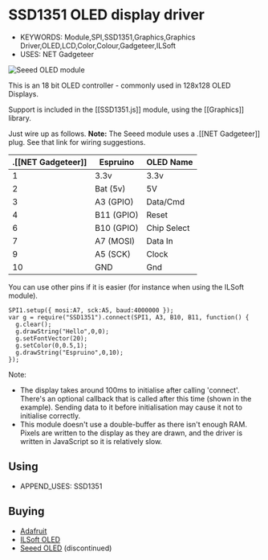 <!--- Copyright (c) 2013 Gordon Williams, Pur3 Ltd. See the file LICENSE for copying permission. -->
SSD1351 OLED display driver
========================

* KEYWORDS: Module,SPI,SSD1351,Graphics,Graphics Driver,OLED,LCD,Color,Colour,Gadgeteer,ILSoft
* USES: NET Gadgeteer

![Seeed OLED module](module.jpg)

This is an 18 bit OLED controller - commonly used in 128x128 OLED Displays.

Support is included in the [[SSD1351.js]] module, using the [[Graphics]] library.

Just wire up as follows. **Note:** The Seeed module uses a .[[NET Gadgeteer]] plug. See that link for wiring suggestions.

| .[[NET Gadgeteer]] | Espruino | OLED Name |
|-----------|----------|---------|
| 1 | 3.3v       | 3.3v |
| 2 | Bat (5v)   | 5V   |
| 3 | A3 (GPIO)  | Data/Cmd |
| 4 | B11 (GPIO) | Reset |
| 6 | B10 (GPIO) | Chip Select |
| 7 | A7 (MOSI)  | Data In |
| 9 | A5 (SCK)   | Clock |
| 10 | GND       | Gnd |

You can use other pins if it is easier (for instance when using the ILSoft module).

```
SPI1.setup({ mosi:A7, sck:A5, baud:4000000 });
var g = require("SSD1351").connect(SPI1, A3, B10, B11, function() {
  g.clear();
  g.drawString("Hello",0,0);
  g.setFontVector(20);
  g.setColor(0,0.5,1);
  g.drawString("Espruino",0,10);
});
```

Note:

* The display takes around 100ms to initialise after calling 'connect'. There's an optional callback that is called after this time (shown in the example). Sending data to it before initialisation may cause it not to initialise correctly.
* This module doesn't use a double-buffer as there isn't enough RAM. Pixels are written to the display as they are drawn, and the driver is written in JavaScript so it is relatively slow.

Using 
-----

* APPEND_USES: SSD1351

Buying
-----

* [Adafruit](http://www.adafruit.com/product/1431)
* [ILSoft OLED](http://electronics.ilsoft.co.uk/ColourOLED.aspx)
* [Seeed OLED](http://www.seeedstudio.com/depot/Oled-Display-Module-NET-Gadgeteer-Compatible-p-1019.html) (discontinued)
